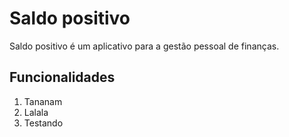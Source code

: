 # Saldo positivo
Saldo positivo é um aplicativo para a gestão pessoal de finanças.
## Funcionalidades
1. Tananam
2. Lalala
3. Testando
